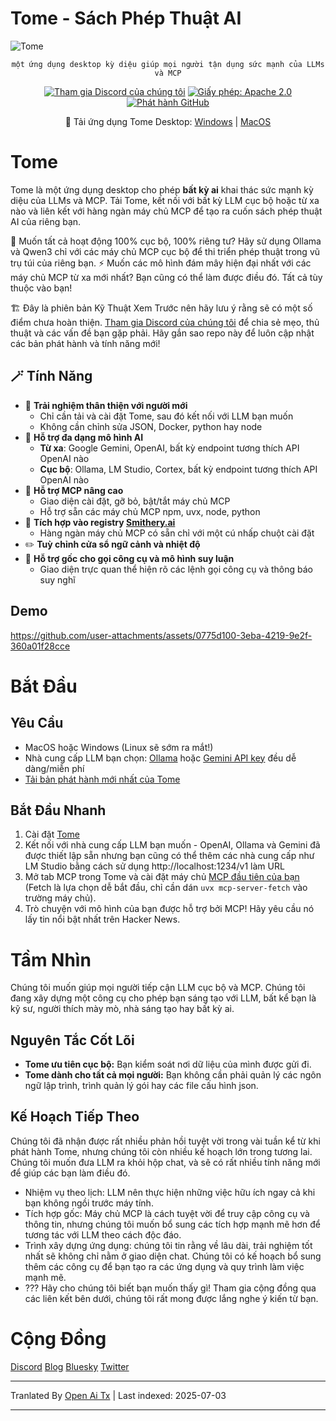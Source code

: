 # Tome - Sách Phép Thuật AI

<img src="https://raw.githubusercontent.com/runebookai/tome/main/static/images/repo-header.png" alt="Tome" />

<p align="center">
    <code>một ứng dụng desktop kỳ diệu giúp mọi người tận dụng sức mạnh của LLMs và MCP</code>
</p>

<p align="center">
    <a href="https://discord.gg/9CH6us29YA" target="_blank"><img src="https://img.shields.io/discord/1365100902561742868?logo=discord&logoColor=fff&label=Join%20Us!&color=9D7CD8" alt="Tham gia Discord của chúng tôi" /></a>
    <a href="https://opensource.org/licenses/Apache-2.0" target="_blank"><img src="https://img.shields.io/badge/License-Apache_2.0-blue.svg" alt="Giấy phép: Apache 2.0" /></a>
    <a href="https://github.com/runebookai/tome/releases" target="_blank"><img src="https://img.shields.io/github/v/release/runebookai/tome" alt="Phát hành GitHub" /></a>
</p>

<p align="center">
    🔮 Tải ứng dụng Tome Desktop: <a href="https://github.com/runebookai/tome/releases/download/0.6.0/Tome_0.6.0_x64-setup.exe">Windows</a> | <a href="https://github.com/runebookai/tome/releases/download/0.6.0/Tome_0.6.0_aarch64.dmg">MacOS</a>
</p>

# Tome

Tome là một ứng dụng desktop cho phép **bất kỳ ai** khai thác sức mạnh kỳ diệu của LLMs và MCP. Tải Tome, kết nối với bất kỳ LLM cục bộ hoặc từ xa nào và liên kết với hàng ngàn máy chủ MCP để tạo ra cuốn sách phép thuật AI của riêng bạn.

🫥 Muốn tất cả hoạt động 100% cục bộ, 100% riêng tư? Hãy sử dụng Ollama và Qwen3 chỉ với các máy chủ MCP cục bộ để thi triển phép thuật trong vũ trụ túi của riêng bạn. ⚡ Muốn các mô hình đám mây hiện đại nhất với các máy chủ MCP từ xa mới nhất? Bạn cũng có thể làm được điều đó. Tất cả tùy thuộc vào bạn!

🏗️ Đây là phiên bản Kỹ Thuật Xem Trước nên hãy lưu ý rằng sẽ có một số điểm chưa hoàn thiện. [Tham gia Discord của chúng tôi](https://discord.gg/9CH6us29YA) để chia sẻ mẹo, thủ thuật và các vấn đề bạn gặp phải. Hãy gắn sao repo này để luôn cập nhật các bản phát hành và tính năng mới!

## 🪄 Tính Năng

- 🧙 **Trải nghiệm thân thiện với người mới**
  - Chỉ cần tải và cài đặt Tome, sau đó kết nối với LLM bạn muốn
  - Không cần chỉnh sửa JSON, Docker, python hay node
- 🤖 **Hỗ trợ đa dạng mô hình AI**
  - **Từ xa**: Google Gemini, OpenAI, bất kỳ endpoint tương thích API OpenAI nào
  - **Cục bộ**: Ollama, LM Studio, Cortex, bất kỳ endpoint tương thích API OpenAI nào
- 🔮 **Hỗ trợ MCP nâng cao**
  - Giao diện cài đặt, gỡ bỏ, bật/tắt máy chủ MCP
  - Hỗ trợ sẵn các máy chủ MCP npm, uvx, node, python
- 🏪 **Tích hợp vào registry [Smithery.ai](https://smithery.ai)**
  - Hàng ngàn máy chủ MCP có sẵn chỉ với một cú nhấp chuột cài đặt
- ✏️ **Tuỳ chỉnh cửa sổ ngữ cảnh và nhiệt độ**
- 🧰 **Hỗ trợ gốc cho gọi công cụ và mô hình suy luận**
  - Giao diện trực quan thể hiện rõ các lệnh gọi công cụ và thông báo suy nghĩ

## Demo

https://github.com/user-attachments/assets/0775d100-3eba-4219-9e2f-360a01f28cce

# Bắt Đầu

## Yêu Cầu

- MacOS hoặc Windows (Linux sẽ sớm ra mắt!)
- Nhà cung cấp LLM bạn chọn: [Ollama](https://ollama.com/) hoặc [Gemini API key](https://aistudio.google.com/app/apikey) đều dễ dàng/miễn phí
- [Tải bản phát hành mới nhất của Tome](https://github.com/runebookai/tome/releases)

## Bắt Đầu Nhanh

1. Cài đặt [Tome](https://github.com/runebookai/tome/releases)
2. Kết nối với nhà cung cấp LLM bạn muốn - OpenAI, Ollama và Gemini đã được thiết lập sẵn nhưng bạn cũng có thể thêm các nhà cung cấp như LM Studio bằng cách sử dụng http://localhost:1234/v1 làm URL
3. Mở tab MCP trong Tome và cài đặt máy chủ [MCP đầu tiên của bạn](https://github.com/modelcontextprotocol/servers) (Fetch là lựa chọn dễ bắt đầu, chỉ cần dán `uvx mcp-server-fetch` vào trường máy chủ).
4. Trò chuyện với mô hình của bạn được hỗ trợ bởi MCP! Hãy yêu cầu nó lấy tin nổi bật nhất trên Hacker News.

# Tầm Nhìn

Chúng tôi muốn giúp mọi người tiếp cận LLM cục bộ và MCP. Chúng tôi đang xây dựng một công cụ cho phép bạn sáng tạo với LLM, bất kể bạn là kỹ sư, người thích mày mò, nhà sáng tạo hay bất kỳ ai.

## Nguyên Tắc Cốt Lõi

- **Tome ưu tiên cục bộ:** Bạn kiểm soát nơi dữ liệu của mình được gửi đi.
- **Tome dành cho tất cả mọi người:** Bạn không cần phải quản lý các ngôn ngữ lập trình, trình quản lý gói hay các file cấu hình json.

## Kế Hoạch Tiếp Theo

Chúng tôi đã nhận được rất nhiều phản hồi tuyệt vời trong vài tuần kể từ khi phát hành Tome, nhưng chúng tôi còn nhiều kế hoạch lớn trong tương lai. Chúng tôi muốn đưa LLM ra khỏi hộp chat, và sẽ có rất nhiều tính năng mới để giúp các bạn làm điều đó.

- Nhiệm vụ theo lịch: LLM nên thực hiện những việc hữu ích ngay cả khi bạn không ngồi trước máy tính.
- Tích hợp gốc: Máy chủ MCP là cách tuyệt vời để truy cập công cụ và thông tin, nhưng chúng tôi muốn bổ sung các tích hợp mạnh mẽ hơn để tương tác với LLM theo cách độc đáo.
- Trình xây dựng ứng dụng: chúng tôi tin rằng về lâu dài, trải nghiệm tốt nhất sẽ không chỉ nằm ở giao diện chat. Chúng tôi có kế hoạch bổ sung thêm các công cụ để bạn tạo ra các ứng dụng và quy trình làm việc mạnh mẽ.
- ??? Hãy cho chúng tôi biết bạn muốn thấy gì! Tham gia cộng đồng qua các liên kết bên dưới, chúng tôi rất mong được lắng nghe ý kiến từ bạn.

# Cộng Đồng

[Discord](https://discord.gg/9CH6us29YA) [Blog](https://blog.runebook.ai) [Bluesky](https://bsky.app/profile/gettome.app) [Twitter](https://twitter.com/get_tome) 

---

Tranlated By [Open Ai Tx](https://github.com/OpenAiTx/OpenAiTx) | Last indexed: 2025-07-03

---
